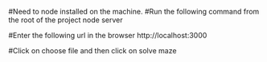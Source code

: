 #Need to node installed on the machine.
#Run the following command from the root of the project
node server

#Enter the following url in the browser
http://localhost:3000

#Click on choose file and then click on solve maze